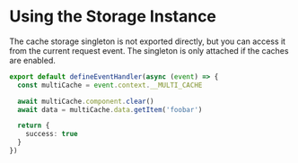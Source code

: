 # Using the Storage Instance

The cache storage singleton is not exported directly, but you can access it
from the current request event. The singleton is only attached if the caches
are enabled.

```typescript
export default defineEventHandler(async (event) => {
  const multiCache = event.context.__MULTI_CACHE

  await multiCache.component.clear()
  await data = multiCache.data.getItem('foobar')

  return {
    success: true
  }
})
```

